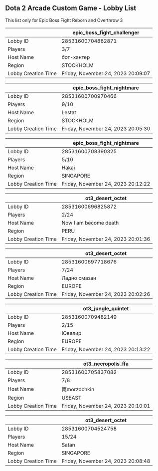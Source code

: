 ## Dota 2 Arcade Custom Game - Lobby List

This list only for Epic Boss Fight Reborn and Overthrow 3

|  | epic_boss_fight_challenger |
| ------ | ------ |
| Lobby ID | 28531600704862871 |
| Players | 3/7 |
| Host Name | бот-хантер |
| Region | STOCKHOLM |
| Lobby Creation Time | Friday, November 24, 2023 20:09:07 |


|  | epic_boss_fight_nightmare |
| ------ | ------ |
| Lobby ID | 28531600700970466 |
| Players | 9/10 |
| Host Name | Lestat |
| Region | STOCKHOLM |
| Lobby Creation Time | Friday, November 24, 2023 20:05:30 |


|  | epic_boss_fight_nightmare |
| ------ | ------ |
| Lobby ID | 28531600708390325 |
| Players | 5/10 |
| Host Name | Hakai |
| Region | SINGAPORE |
| Lobby Creation Time | Friday, November 24, 2023 20:12:22 |


|  | ot3_desert_octet |
| ------ | ------ |
| Lobby ID | 28531600696825872 |
| Players | 2/24 |
| Host Name | Now I am become death |
| Region | PERU |
| Lobby Creation Time | Friday, November 24, 2023 20:01:36 |


|  | ot3_desert_octet |
| ------ | ------ |
| Lobby ID | 28531600697718676 |
| Players | 7/24 |
| Host Name | Ладно смазан |
| Region | EUROPE |
| Lobby Creation Time | Friday, November 24, 2023 20:02:26 |


|  | ot3_jungle_quintet |
| ------ | ------ |
| Lobby ID | 28531600709482149 |
| Players | 2/15 |
| Host Name | Ювелир |
| Region | EUROPE |
| Lobby Creation Time | Friday, November 24, 2023 20:13:22 |


|  | ot3_necropolis_ffa |
| ------ | ------ |
| Lobby ID | 28531600705837082 |
| Players | 7/8 |
| Host Name | 雨morzochkin |
| Region | USEAST |
| Lobby Creation Time | Friday, November 24, 2023 20:10:01 |


|  | ot3_desert_octet |
| ------ | ------ |
| Lobby ID | 28531600704524758 |
| Players | 15/24 |
| Host Name | Satan |
| Region | SINGAPORE |
| Lobby Creation Time | Friday, November 24, 2023 20:08:48 |


